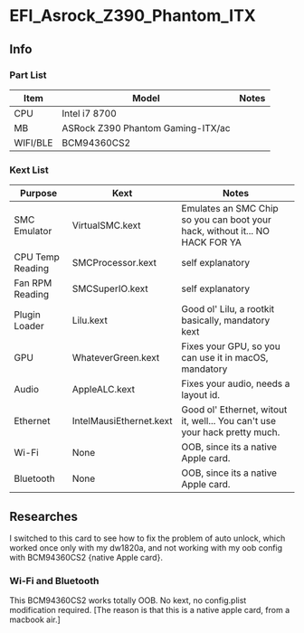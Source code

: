 # EFI_Asrock_Z390_Phantom_ITX
## Info
### Part List
| Item | Model | Notes |
| --- | --- | --- |
| CPU | Intel i7 8700 |  |
| MB | ASRock Z390 Phantom Gaming-ITX/ac |  |
| WIFI/BLE | BCM94360CS2 |  |
### Kext List
| Purpose | Kext | Notes |
| --- | --- | --- |
| SMC Emulator | VirtualSMC.kext | Emulates an SMC Chip so you can boot your hack, without it... NO HACK FOR YA |
| CPU Temp Reading | SMCProcessor.kext | self explanatory | 
| Fan RPM Reading | SMCSuperIO.kext | self explanatory |
| Plugin Loader | Lilu.kext | Good ol' Lilu, a rootkit basically, mandatory kext |
| GPU | WhateverGreen.kext | Fixes your GPU, so you can use it in macOS, mandatory |
| Audio | AppleALC.kext | Fixes your audio, needs a layout id. |
| Ethernet | IntelMausiEthernet.kext | Good ol' Ethernet, witout it, well... You can't use your hack pretty much. |
| Wi-Fi | None | OOB, since its a native Apple card. |
| Bluetooth | None | OOB, since its a native Apple card. |
## Researches
I switched to this card to see how to fix the problem of auto unlock, which worked once only with my dw1820a, and not working with my oob config with BCM94360CS2 {native Apple card}. 
### Wi-Fi and Bluetooth
This BCM94360CS2 works totally OOB. No kext, no config.plist modification required. [The reason is that this is a native apple card, from a macbook air.]
